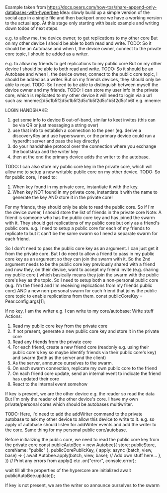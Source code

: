 Example taken from https://docs.pears.com/how-tos/share-append-only-databases-with-hyperbee
Idea: slowly build up a simple version of the social app in a single file and then backport once we have a working version to the actual app.
At this stage only starting with basic example and writing down todos of next steps.

e.g. to allow me, the device owner, to get replications to my other core
But on my other device I should be able to both read and write.
TODO: So it should be an Autobase and when I, the device owner, connect to the private core topic, I should be added as a writer.

e.g. to allow my friends to get replications to my public core
But on my other device I should be able to both read and write.
TODO: So it should be an Autobase and when I, the device owner, connect to the public core topic, I should be added as a writer.
But on my friends devices, they should only be able to read.
TODO: So I need to be able to distinguish between myself the device owner and my friends.
TODO: I can store my user info in the private core, which is replicated to my other device
it will need to login via a url such as:
mneme:2d5c1b5f2d5c1b5f2d5c1b5f2d5c1b5f2d5c1b6f
e.g. mneme:<private core local public key>

LOGIN HANDSHAKE:

1.  get some info to device B out-of-band, similar to keet invites (this can be via QR or just messaging a string over)
2.  use that info to establish a connection to the peer (eg. derive a discoveryKey and use hyperswarm, or the primary device could run a hyperdht server and pass the key directly)
3.  do your handshake protocol over the connection where you exchange the bootstrap and the writer key
4.  then at the end the primary device adds the writer to the autobase.

TODO: I can also store my public core key in the private core, which will allow me to setup a new writable public core on my other device.
TODO: So for public core, I need to:

1.  When key found in my private core, instantiate it with the key.
2.  When key NOT found in my private core, instantiate it with the name to generate the key AND store it in the private core!

For my friends, they should only be able to read the public core.
So if I'm the device owner, I should store the list of friends in the private core
Note: A friend is someone who has the public core key and has joined the swarm with it.
They should get replications of my public core but only as a friend's public core.
e.g. I need to setup a public core for each of my friends to replicate to but it can't be the same swarm so I need a separate swarm for each friend.

So I don't need to pass the public core key as an argument. I can just get it from the private core.
But I do need to allow a friend to pass in my public core key as an argument so they can join the swarm with it.
So the 2nd argument needs to be the public core key previously shared with a friend and now they, on their device, want to accept my friend invite (e.g. sharing my public core ) which basically means they join the swarm with the public core's key as the topic.
So I need to setup both a non-personal public core (e.g. I'm the friend and I'm receiving replications from my friends public core)
AND a new non-personal swarm for each friend that joins the public core topic to enable replications from them.
const publicCoreKey = Pear.config.args[1];

If no key, I am the writer e.g. I can write to my core/autobase: Write stuff
Actions:

1.  Read my public core key from the private core
2.  If not present, generate a new public core key and store it in the private core
3.  Read any friends from the private core
4.  For each friend, create a new friend core (readonly e.g. using their public core's key so maybe identify friends via their public core's key) and swarm (both as the server and the client)
5.  As the server, announce ourselves to the swarm.
6.  On each swarm connection, replicate my own public core to the friend
7.  On each friend core update, send an internal event to indicate the friend has updated their core
8.  React to the internal event somehow

If key is present, we are the other device e.g. the reader so read the data
But I'm only the reader of the other device's core. I have my own private/personal cores which should be autobases multiwriter.

TODO: Here, I'd need to add the addWriter command to the private autobase to ask my other device to allow this device to write to it.
e.g. so apply of autobase should listen for addWriter events and add the writer to the core.
Same thing for my personal public core/autobase.

Before initializing the public core, we need to read the public core key from the private core
const publicAutoBee = new Autobee({ store: publicStore, coreName: "public" }, publicCorePublicKey, {
apply: async (batch, view, base) => {
await Autobee.apply(batch, view, base);
// Add own stuff here...
},
})
// Print any errors from apply() etc
.on("error", console.error);

wait till all the properties of the hypercore are initialized
await publicAutoBee.update();

If key is not present, we are the writer so announce ourselves to the swarm
